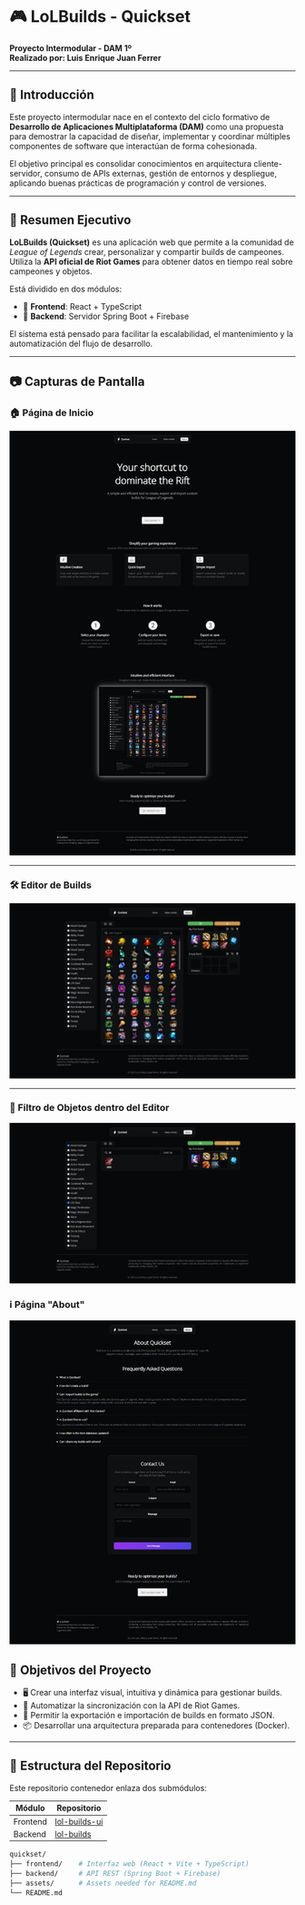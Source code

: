 # 🎮 LoLBuilds - Quickset

**Proyecto Intermodular - DAM 1º**  
**Realizado por: Luis Enrique Juan Ferrer**

---

## 📌 Introducción

Este proyecto intermodular nace en el contexto del ciclo formativo de **Desarrollo de Aplicaciones Multiplataforma (DAM)** como una propuesta para demostrar la capacidad de diseñar, implementar y coordinar múltiples componentes de software que interactúan de forma cohesionada.

El objetivo principal es consolidar conocimientos en arquitectura cliente-servidor, consumo de APIs externas, gestión de entornos y despliegue, aplicando buenas prácticas de programación y control de versiones.

---

## 🧠 Resumen Ejecutivo

**LoLBuilds (Quickset)** es una aplicación web que permite a la comunidad de *League of Legends* crear, personalizar y compartir builds de campeones. Utiliza la **API oficial de Riot Games** para obtener datos en tiempo real sobre campeones y objetos.

Está dividido en dos módulos:

- 🧩 **Frontend**: React + TypeScript  
- 🧩 **Backend**: Servidor Spring Boot + Firebase

El sistema está pensado para facilitar la escalabilidad, el mantenimiento y la automatización del flujo de desarrollo.

---

## 📷 Capturas de Pantalla

### 🏠 Página de Inicio
![Página principal](assets/homepage.png)

---

### 🛠 Editor de Builds
![Editor de builds](assets/makeabuild-page.png)

---

### 🎯 Filtro de Objetos dentro del Editor
![Filtro de items](assets/filtering-items.png)

### ℹ️ Página "About"
![Página About](assets/aboutpage.png)

## 🎯 Objetivos del Proyecto

- 🖥 Crear una interfaz visual, intuitiva y dinámica para gestionar builds.
- 🔄 Automatizar la sincronización con la API de Riot Games.
- 🧬 Permitir la exportación e importación de builds en formato JSON.
- 📦 Desarrollar una arquitectura preparada para contenedores (Docker).

---

## 🧱 Estructura del Repositorio

Este repositorio contenedor enlaza dos submódulos:

| Módulo     | Repositorio                                                                 |
|------------|------------------------------------------------------------------------------|
| Frontend   | [lol-builds-ui](https://github.com/luisenriquejuanferrer/lol-builds-ui)                  |
| Backend    | [lol-builds](https://github.com/luisenriquejuanferrer/lol-builds)                        |

```bash
quickset/
├── frontend/    # Interfaz web (React + Vite + TypeScript)
├── backend/     # API REST (Spring Boot + Firebase)
├── assets/      # Assets needed for README.md
└── README.md
